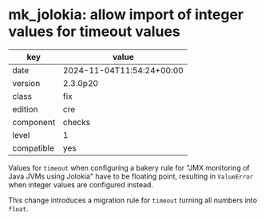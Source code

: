 [//]: # (werk v2)
# mk_jolokia: allow import of integer values for timeout values

key        | value
---------- | ---
date       | 2024-11-04T11:54:24+00:00
version    | 2.3.0p20
class      | fix
edition    | cre
component  | checks
level      | 1
compatible | yes

Values for `timeout` when configuring a bakery rule for "JMX monitoring of Java JVMs using Jolokia"
have to be floating point, resulting in `ValueError` when integer values are configured instead.

This change introduces a migration rule for `timeout` turning all numbers into `float`.
